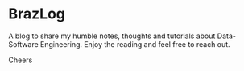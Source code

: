 # BrazLog

A blog to share my humble notes, thoughts and tutorials about Data-Software Engineering.
Enjoy the reading and feel free to reach out.

Cheers
